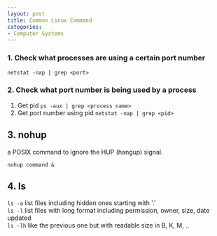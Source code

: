 ```yaml
---
layout: post
title: Common Linux Command
categories:
- Computer Systems
---
```


### 1. Check what processes are using a certain port number
`netstat -nap | grep <port>`

### 2. Check what port number is being used by a process
1. Get pid
`ps -aux | grep <process name>`
2. Get port number using pid
`netstat -nap | grep <pid>`

## 3. nohup
a POSIX command to ignore the HUP (hangup) signal.  

`nohup command &`

## 4. ls
`ls -a` list files including hidden ones starting with '.'   
`ls -l` list files with long format including permission, owner, size, date updated   
`ls -lh` like the previous one but with readable size in B, K, M, ..  
